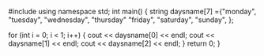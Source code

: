 #include <iostream>
using namespace std;
int main() {
  string daysname[7]
  ={"monday",
  "tuesday",
  "wednesday",
  "thursday"
  "friday",
  "saturday",
  "sunday",
};
  
  for (int i = 0; i < 1; i++) {
    cout << daysname[0] << endl;
    cout << daysname[1] << endl;
     cout << daysname[2] << endl;
    }
  return 0;
  }































